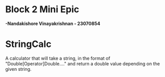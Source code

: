 # Block 2 Mini Epic
**-Nandakishore Vinayakrishnan - 23070854**

# StringCalc
A calculator that will take a string, in the format of "Double[Operator]Double...." and return a double value depending on the given string.
